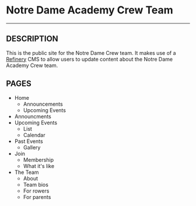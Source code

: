 Notre Dame Academy Crew Team
============================
***

## DESCRIPTION

This is the public site for the Notre Dame Crew team. It makes use of a [Refinery](http://refinerycms.com/) CMS to allow users to update content about the Notre Dame Academy Crew team.

## PAGES

* Home
  * Announcements
  * Upcoming Events
* Announcments
* Upcoming Events
  * List
  * Calendar
* Past Events
  * Gallery
* Join
  * Membership
  * What it's like
* The Team
  * About
  * Team bios
  * For rowers
  * For parents

